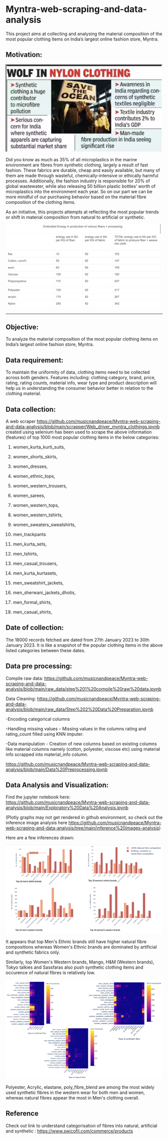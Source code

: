 # Myntra-web-scraping-and-data-analysis
This project aims at collecting and analysing the material composition of the most popular clothing items on India’s largest online fashion store, Myntra.



## Motivation:
![Newspaper Clip](https://github.com/musicnandpeace/Myntra-web-scraping-and-data-analysis/blob/main/images/Screenshot%202023-03-02%20at%2010.28.19%20PM.png)

Did you know as much as 35% of all microplastics in the marine environment are fibres from synthetic clothing, largely a result of fast fashion. These fabrics are durable, cheap and easily available, but many of them are made through wasteful, chemically-intensive or ethically harmful processes.
Additionally, the fashion industry is responsible for 20% of global wastewater, while also releasing 50 billion plastic bottles’ worth of microplastics into the environment each year. So on our part we can be more mindful of our purchasing behavior based on the material fibre composition of the clothing items.

As an initiative, this projects attempts at reflecting the most popular trends or shift in material composition from natural to artificial or synthetic. 


![Production energy by fibres](https://github.com/musicnandpeace/Myntra-web-scraping-and-data-analysis/blob/main/images/Screenshot%202023-03-02%20at%2010.31.26%20PM.png)

---
## Objective: 

To analyze the material composition of the most popular clothing items on India’s largest online fashion store, Myntra.

## Data requirement:

To maintain the uniformity of data, clothing items need to be collected across both genders. Features including: clothing category, brand, price, rating, rating counts, material info, wear type and product description will help us in understanding the consumer behavior better in relation to the clothing material.

## Data collection:

A web scraper https://github.com/musicnandpeace/Myntra-web-scraping-and-data-analysis/blob/main/scrapper/Web_driver_myntra_clothings.ipynb created using selenium has been used to scrape the above information (features) of top 1000 most popular clothing items in the below categories:

1. women_kurta_kurti_suits,
2. women_shorts_skirts, 
3. women_dresses, 
4. women_ethnic_tops, 
5. women_western_trousers, 
6. women_sarees, 
7. women_western_tops, 
8. women_western_tshirts, 
9. women_sweaters_sweatshirts, 

10. men_trackpants
11. men_kurta_sets, 
12. men_tshirts,
13. men_casual_trousers, 
14. men_kurta_kurtasets, 
15. men_sweatshirt_jackets, 
16. men_sherwani_jackets_dhotis, 
17. men_formal_shirts, 
18. men_casual_shirts, 

## Date of collection: 

The 18000 records fetched are dated from 27th January 2023 to 30th January 2023. It is like a snapshot of the popular clothing items in the above listed categories between these dates.

## Data pre processing:

Compile raw data: https://github.com/musicnandpeace/Myntra-web-scraping-and-data-analysis/blob/main/raw_data/step%201%20compile%20raw%20data.ipynb

Data Cleaning: https://github.com/musicnandpeace/Myntra-web-scraping-and-data-analysis/blob/main/raw_data/Step%202%20Data%20Preparation.ipynb

-Encoding categorical columns 

-Handling missing values – Missing values in the columns rating and rating_count filled using KNN imputer.

-Data manipulation - Creation of new columns based on existing columns like material columns namely (cotton, polyester, viscose etc) using material info scrapped into material_info column.

https://github.com/musicnandpeace/Myntra-web-scraping-and-data-analysis/blob/main/Data%20Preprocessing.ipynb

## Data Analysis and Visualization:
Find the jupyter notebook here: https://github.com/musicnandpeace/Myntra-web-scraping-and-data-analysis/blob/main/Exploratory%20Data%20Analysis.ipynb

(Plotly graphs may not get rendered in github environment, so check out the inference image analysis here https://github.com/musicnandpeace/Myntra-web-scraping-and-data-analysis/tree/main/inference%20images-analysis)

Here are a few inferences drawn:

![top 10 brands](https://github.com/musicnandpeace/Myntra-web-scraping-and-data-analysis/blob/main/inference%20images-analysis/Screenshot%202023-03-03%20at%2011.17.45%20AM.png)

It appears that top Men's Ethnic brands still have higher natural fibre compositions whereas Women's Ethnic brands are dominated by artificial and synthetic fabrics only.

Similarly, top Women's Western brands, Mango, H&M (Western brands), Tokyo talkies and Sassfaras also push synthetic clothing items and occurence of natural fibres is relatively low.


![fibre_distribution](https://github.com/musicnandpeace/Myntra-web-scraping-and-data-analysis/blob/main/inference%20images-analysis/Screenshot%202023-03-03%20at%2011.59.37%20AM.png)

Polyester, Acrylic, elastane, poly_fibre_blend are among the most widely used synthetic fibres in the western wear for both men and women, whereas natural fibres appear the most in Men's clothing overall.

## Reference 
Check out link to understand categorisation of fibres into natural, artificial and synthetic :
https://www.swicofil.com/commerce/products
